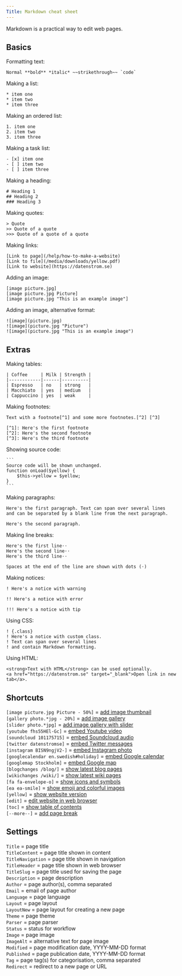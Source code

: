 ```yaml
---
Title: Markdown cheat sheet
---
```

Markdown is a practical way to edit web pages.

## Basics

Formatting text:

    Normal **bold** *italic* ~~strikethrough~~ `code`

Making a list:

    * item one
    * item two
    * item three

Making an ordered list:

    1. item one
    2. item two
    3. item three

Making a task list:

    - [x] item one
    - [ ] item two
    - [ ] item three

Making a heading:

    # Heading 1
    ## Heading 2
    ### Heading 3

Making quotes:

    > Quote
    >> Quote of a quote
    >>> Quote of a quote of a quote

Making links:

    [Link to page](/help/how-to-make-a-website)
    [Link to file](/media/downloads/yellow.pdf)
    [Link to website](https://datenstrom.se)

Adding an image:

    [image picture.jpg]
    [image picture.jpg Picture]
    [image picture.jpg "This is an example image"]

Adding an image, alternative format:

    ![image](picture.jpg)
    ![image](picture.jpg "Picture")
    ![image](picture.jpg "This is an example image")

## Extras

Making tables:

    | Coffee     | Milk | Strength |
    |------------|------|----------|
    | Espresso   | no   | strong   |
    | Macchiato  | yes  | medium   |
    | Cappuccino | yes  | weak     |

Making footnotes:

    Text with a footnote[^1] and some more footnotes.[^2] [^3]
    
    [^1]: Here's the first footnote
    [^2]: Here's the second footnote
    [^3]: Here's the third footnote

Showing source code:

    ```
    Source code will be shown unchanged.
    function onLoad($yellow) {
        $this->yellow = $yellow;
    }
    ```

Making paragraphs:

    Here's the first paragraph. Text can span over several lines
    and can be separated by a blank line from the next paragraph.

    Here's the second paragraph.

Making line breaks:

    Here's the first line⋅⋅
    Here's the second line⋅⋅
    Here's the third line⋅⋅
    
    Spaces at the end of the line are shown with dots (⋅)

Making notices:

    ! Here's a notice with warning
    
    !! Here's a notice with error
    
    !!! Here's a notice with tip

Using CSS:

    ! {.class}
    ! Here's a notice with custom class.
    ! Text can span over several lines
    ! and contain Markdown formatting.

Using HTML:

    <strong>Text with HTML</strong> can be used optionally.
    <a href="https://datenstrom.se" target="_blank">Open link in new tab</a>.

## Shortcuts

`[image picture.jpg Picture - 50%]` = [add image thumbnail](https://github.com/datenstrom/yellow-extensions/tree/master/features/image)  
`[gallery photo.*jpg - 20%]` = [add image gallery](https://github.com/datenstrom/yellow-extensions/tree/master/features/gallery)  
`[slider photo.*jpg]` = [add image gallery with slider](https://github.com/datenstrom/yellow-extensions/tree/master/features/slider)  
`[youtube fhs55HEl-Gc]` = [embed Youtube video](https://github.com/datenstrom/yellow-extensions/tree/master/features/youtube)  
`[soundcloud 101175715]` = [embed Soundcloud audio](https://github.com/datenstrom/yellow-extensions/tree/master/features/soundcloud)  
`[twitter datenstromse]` = [embed Twitter messages](https://github.com/datenstrom/yellow-extensions/tree/master/features/twitter)  
`[instagram BISN9ngjV2-]` = [embed Instagram photo](https://github.com/datenstrom/yellow-extensions/tree/master/features/instagram)  
`[googlecalendar en.swedish#holiday]` = [embed Google calendar](https://github.com/datenstrom/yellow-extensions/tree/master/features/googlecalendar)  
`[googlemap Stockholm]` = [embed Google map](https://github.com/datenstrom/yellow-extensions/tree/master/features/googlemap)  
`[blogchanges /blog/]` = [show latest blog pages](https://github.com/datenstrom/yellow-extensions/tree/master/features/blog)  
`[wikichanges /wiki/]` = [show latest wiki pages](https://github.com/datenstrom/yellow-extensions/tree/master/features/wiki)  
`[fa fa-envelope-o]` = [show icons and symbols](https://github.com/datenstrom/yellow-extensions/tree/master/features/fontawesome)  
`[ea ea-smile]` = [show emoji and colorful images](https://github.com/datenstrom/yellow-extensions/tree/master/features/emojiawesome)  
`[yellow]` = [show website version](https://github.com/datenstrom/yellow-extensions/tree/master/features/core)  
`[edit]` = [edit website in web browser](https://github.com/datenstrom/yellow-extensions/tree/master/features/edit)  
`[toc]` = [show table of contents](https://github.com/datenstrom/yellow-extensions/tree/master/features/toc)  
`[--more--]` = [add page break](https://github.com/datenstrom/yellow-extensions/tree/master/features/blog) 

## Settings

`Title` = page title  
`TitleContent` = page title shown in content  
`TitleNavigation` = page title shown in navigation  
`TitleHeader` = page title shown in web browser  
`TitleSlug` = page title used for saving the page  
`Description` = page description  
`Author` = page author(s), comma separated  
`Email` = email of page author  
`Language` = page language  
`Layout` = page layout  
`LayoutNew` = page layout for creating a new page  
`Theme` = page theme  
`Parser` = page parser  
`Status` = status for workflow  
`Image` = page image  
`ImageAlt` = alternative text for page image  
`Modified` = page modification date, YYYY-MM-DD format  
`Published` = page publication date, YYYY-MM-DD format  
`Tag` = page tag(s) for categorisation, comma separated  
`Redirect` = redirect to a new page or URL  
